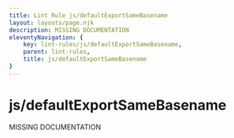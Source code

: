 ```yaml
---
title: Lint Rule js/defaultExportSameBasename
layout: layouts/page.njk
description: MISSING DOCUMENTATION
eleventyNavigation: {
	key: lint-rules/js/defaultExportSameBasename,
	parent: lint-rules,
	title: js/defaultExportSameBasename
}
---
```


# js/defaultExportSameBasename

MISSING DOCUMENTATION
